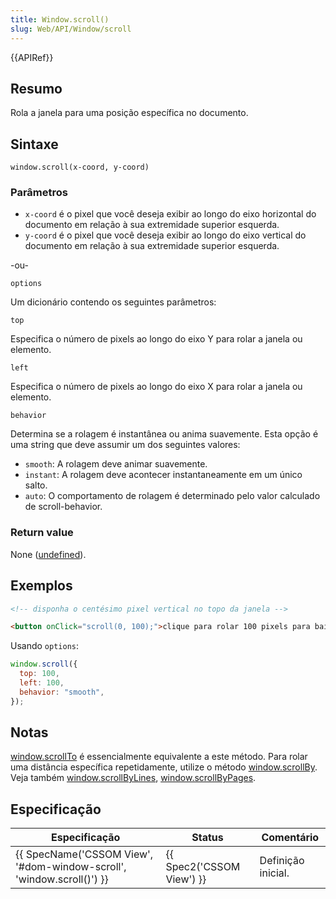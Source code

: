 ```yaml
---
title: Window.scroll()
slug: Web/API/Window/scroll
---
```


{{APIRef}}

## Resumo

Rola a janela para uma posição específica no documento.

## Sintaxe

```
window.scroll(x-coord, y-coord)
```

### Parâmetros

- `x-coord` é o pixel que você deseja exibir ao longo do eixo horizontal do documento em relação à sua extremidade superior esquerda.
- `y-coord` é o pixel que você deseja exibir ao longo do eixo vertical do documento em relação à sua extremidade superior esquerda.

-ou- 

`options`

  Um dicionário contendo os seguintes parâmetros:


   `top`

  
Especifica o número de pixels ao longo do eixo Y para rolar a janela ou elemento.
 
`left`
 
 Especifica o número de pixels ao longo do eixo X para rolar a janela ou elemento.
 

 `behavior`
 

Determina se a rolagem é instantânea ou anima suavemente. Esta opção é uma string que deve assumir um dos seguintes valores:
-  `smooth`: A rolagem deve animar suavemente.
- `instant`: A rolagem deve acontecer instantaneamente em um único salto.
- `auto`: O comportamento de rolagem é determinado pelo valor calculado de scroll-behavior.

### Return value

None ([undefined](https://developer.mozilla.org/en-US/docs/Web/JavaScript/Reference/Global_Objects/undefined)).

## Exemplos

```html
<!-- disponha o centésimo pixel vertical no topo da janela -->

<button onClick="scroll(0, 100);">clique para rolar 100 pixels para baixo</button>
```

Usando `options`:

```js
window.scroll({
  top: 100,
  left: 100,
  behavior: "smooth",
});
```

## Notas

[window.scrollTo](/pt-BR/docs/DOM/window.scrollTo) é essencialmente equivalente a este método. Para rolar uma distância específica repetidamente, utilize o método [window.scrollBy](/pt-BR/docs/Window.scrollBy). Veja também [window.scrollByLines](/pt-BR/docs/Window.scrollByLines), [window.scrollByPages](/pt-BR/docs/Window.scrollByPages).

## Especificação

| Especificação                                                                                | Status                           | Comentário         |
| -------------------------------------------------------------------------------------------- | -------------------------------- | ------------------ |
| {{ SpecName('CSSOM View', '#dom-window-scroll', 'window.scroll()') }} | {{ Spec2('CSSOM View') }} | Definição inicial. |
